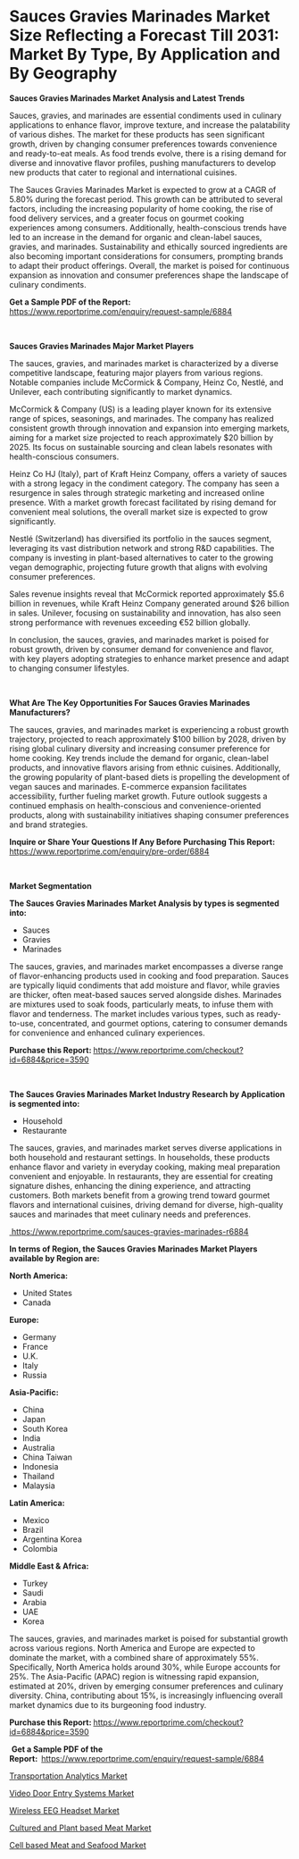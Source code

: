 <p><h1>Sauces Gravies Marinades Market Size Reflecting a Forecast Till 2031: Market By Type, By Application and By Geography</h1></p><p><strong>Sauces Gravies Marinades Market Analysis and Latest Trends</strong></p>
<p><p>Sauces, gravies, and marinades are essential condiments used in culinary applications to enhance flavor, improve texture, and increase the palatability of various dishes. The market for these products has seen significant growth, driven by changing consumer preferences towards convenience and ready-to-eat meals. As food trends evolve, there is a rising demand for diverse and innovative flavor profiles, pushing manufacturers to develop new products that cater to regional and international cuisines.</p><p>The Sauces Gravies Marinades Market is expected to grow at a CAGR of 5.80% during the forecast period. This growth can be attributed to several factors, including the increasing popularity of home cooking, the rise of food delivery services, and a greater focus on gourmet cooking experiences among consumers. Additionally, health-conscious trends have led to an increase in the demand for organic and clean-label sauces, gravies, and marinades. Sustainability and ethically sourced ingredients are also becoming important considerations for consumers, prompting brands to adapt their product offerings. Overall, the market is poised for continuous expansion as innovation and consumer preferences shape the landscape of culinary condiments.</p></p>
<p><strong>Get a Sample PDF of the Report:&nbsp;</strong> <a href="https://www.reportprime.com/enquiry/request-sample/6884">https://www.reportprime.com/enquiry/request-sample/6884</a></p>
<p>&nbsp;</p>
<p><strong>Sauces Gravies Marinades Major Market Players</strong></p>
<p><p>The sauces, gravies, and marinades market is characterized by a diverse competitive landscape, featuring major players from various regions. Notable companies include McCormick & Company, Heinz Co, Nestlé, and Unilever, each contributing significantly to market dynamics.</p><p>McCormick & Company (US) is a leading player known for its extensive range of spices, seasonings, and marinades. The company has realized consistent growth through innovation and expansion into emerging markets, aiming for a market size projected to reach approximately $20 billion by 2025. Its focus on sustainable sourcing and clean labels resonates with health-conscious consumers.</p><p>Heinz Co HJ (Italy), part of Kraft Heinz Company, offers a variety of sauces with a strong legacy in the condiment category. The company has seen a resurgence in sales through strategic marketing and increased online presence. With a market growth forecast facilitated by rising demand for convenient meal solutions, the overall market size is expected to grow significantly.</p><p>Nestlé (Switzerland) has diversified its portfolio in the sauces segment, leveraging its vast distribution network and strong R&D capabilities. The company is investing in plant-based alternatives to cater to the growing vegan demographic, projecting future growth that aligns with evolving consumer preferences.</p><p>Sales revenue insights reveal that McCormick reported approximately $5.6 billion in revenues, while Kraft Heinz Company generated around $26 billion in sales. Unilever, focusing on sustainability and innovation, has also seen strong performance with revenues exceeding €52 billion globally.</p><p>In conclusion, the sauces, gravies, and marinades market is poised for robust growth, driven by consumer demand for convenience and flavor, with key players adopting strategies to enhance market presence and adapt to changing consumer lifestyles.</p></p>
<p>&nbsp;</p>
<p><strong>What Are The Key Opportunities For Sauces Gravies Marinades Manufacturers?</strong></p>
<p><p>The sauces, gravies, and marinades market is experiencing a robust growth trajectory, projected to reach approximately $100 billion by 2028, driven by rising global culinary diversity and increasing consumer preference for home cooking. Key trends include the demand for organic, clean-label products, and innovative flavors arising from ethnic cuisines. Additionally, the growing popularity of plant-based diets is propelling the development of vegan sauces and marinades. E-commerce expansion facilitates accessibility, further fueling market growth. Future outlook suggests a continued emphasis on health-conscious and convenience-oriented products, along with sustainability initiatives shaping consumer preferences and brand strategies.</p></p>
<p><strong>Inquire or Share Your Questions If Any Before Purchasing This Report:</strong> <a href="https://www.reportprime.com/enquiry/pre-order/6884">https://www.reportprime.com/enquiry/pre-order/6884</a></p>
<p>&nbsp;</p>
<p><strong>Market Segmentation</strong></p>
<p><strong>The Sauces Gravies Marinades Market Analysis by types is segmented into:</strong></p>
<p><ul><li>Sauces</li><li>Gravies</li><li>Marinades</li></ul></p>
<p><p>The sauces, gravies, and marinades market encompasses a diverse range of flavor-enhancing products used in cooking and food preparation. Sauces are typically liquid condiments that add moisture and flavor, while gravies are thicker, often meat-based sauces served alongside dishes. Marinades are mixtures used to soak foods, particularly meats, to infuse them with flavor and tenderness. The market includes various types, such as ready-to-use, concentrated, and gourmet options, catering to consumer demands for convenience and enhanced culinary experiences.</p></p>
<p><strong>Purchase this Report:&nbsp;</strong><a href="https://www.reportprime.com/checkout?id=6884&price=3590">https://www.reportprime.com/checkout?id=6884&price=3590</a></p>
<p>&nbsp;</p>
<p><strong>The Sauces Gravies Marinades Market Industry Research by Application is segmented into:</strong></p>
<p><ul><li>Household</li><li>Restaurante</li></ul></p>
<p><p>The sauces, gravies, and marinades market serves diverse applications in both household and restaurant settings. In households, these products enhance flavor and variety in everyday cooking, making meal preparation convenient and enjoyable. In restaurants, they are essential for creating signature dishes, enhancing the dining experience, and attracting customers. Both markets benefit from a growing trend toward gourmet flavors and international cuisines, driving demand for diverse, high-quality sauces and marinades that meet culinary needs and preferences.</p></p>
<p><a href="https://www.reportprime.com/sauces-gravies-marinades-r6884">&nbsp;https://www.reportprime.com/sauces-gravies-marinades-r6884</a></p>
<p><strong>In terms of Region, the Sauces Gravies Marinades Market Players available by Region are:</strong></p>
<p>
    <p> <strong> North America: </strong>
        <ul>
            <li>United States</li>
            <li>Canada</li>
        </ul>
        </p> 
    <p> <strong> Europe: </strong>
        <ul>
            <li>Germany</li>
            <li>France</li>
            <li>U.K.</li>
            <li>Italy</li>
            <li>Russia</li>
        </ul>
        </p> 
    <p> <strong> Asia-Pacific: </strong>
        <ul>
            <li>China</li>
            <li>Japan</li>
            <li>South Korea</li>
            <li>India</li>
            <li>Australia</li>
            <li>China Taiwan</li>
            <li>Indonesia</li>
            <li>Thailand</li>
            <li>Malaysia</li>
        </ul>
        </p> 
    <p> <strong> Latin America: </strong>
        <ul>
            <li>Mexico</li>
            <li>Brazil</li>
            <li>Argentina Korea</li>
            <li>Colombia</li>
        </ul>
        </p> 
    <p> <strong> Middle East & Africa: </strong>
        <ul>
            <li>Turkey</li>
            <li>Saudi</li>
            <li>Arabia</li>
            <li>UAE</li>
            <li>Korea</li>
        </ul>
    </p>
    </p>
<p><p>The sauces, gravies, and marinades market is poised for substantial growth across various regions. North America and Europe are expected to dominate the market, with a combined share of approximately 55%. Specifically, North America holds around 30%, while Europe accounts for 25%. The Asia-Pacific (APAC) region is witnessing rapid expansion, estimated at 20%, driven by emerging consumer preferences and culinary diversity. China, contributing about 15%, is increasingly influencing overall market dynamics due to its burgeoning food industry.</p></p>
<p><strong>Purchase this Report: </strong><a href="https://www.reportprime.com/checkout?id=6884&price=3590">https://www.reportprime.com/checkout?id=6884&price=3590</a></p>
<p>&nbsp;<strong>Get a Sample PDF of the Report:&nbsp;&nbsp;</strong><a href="https://www.reportprime.com/enquiry/request-sample/6884">https://www.reportprime.com/enquiry/request-sample/6884</a></p>
<p><strong></strong></p>
<p><p><a href="https://www.linkedin.com/pulse/future-trends-global-transportation-analytics-market-insights-tyuic?trackingId=6Vyln2JQQ9q9OSKkQaS3ew%3D%3D">Transportation Analytics Market</a></p><p><a href="https://medium.com/@pippa.ball45457/insights-into-the-video-door-entry-systems-market-size-which-is-expanding-with-a-6-7-60a8ff34ed25">Video Door Entry Systems Market</a></p><p><a href="https://issuu.com/reportprime-2/docs/wireless-eeg-headset-market-size-20_1fdc67435581c4">Wireless EEG Headset Market</a></p><p><a href="https://github.com/DianaWilson796/Market-Research-Report-List-1/blob/main/cultured-and-plant-based-meat-market.md">Cultured and Plant based Meat Market</a></p><p><a href="https://github.com/LacThu1/Market-Research-Report-List-1/blob/main/cell-based-meat-and-seafood-market.md">Cell based Meat and Seafood Market</a></p></p>